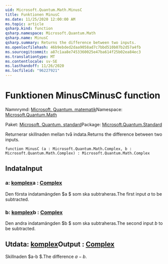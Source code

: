 ```yaml
---
uid: Microsoft.Quantum.Math.MinusC
title: Funktionen MinusC
ms.date: 11/25/2020 12:00:00 AM
ms.topic: article
qsharp.kind: function
qsharp.namespace: Microsoft.Quantum.Math
qsharp.name: MinusC
qsharp.summary: Returns the difference between two inputs.
ms.openlocfilehash: 46b9ebded2daa9058ad7c7bbd510b07b2d57a4fb
ms.sourcegitcommit: a87c1aa8e7453360025e47ba614f25b02ea84ec3
ms.translationtype: MT
ms.contentlocale: sv-SE
ms.lasthandoff: 11/26/2020
ms.locfileid: "96227921"
---
```

# <a name="minusc-function"></a><span data-ttu-id="e7827-102">Funktionen MinusC</span><span class="sxs-lookup"><span data-stu-id="e7827-102">MinusC function</span></span>

<span data-ttu-id="e7827-103">Namnrymd: [Microsoft. Quantum. matematik](xref:Microsoft.Quantum.Math)</span><span class="sxs-lookup"><span data-stu-id="e7827-103">Namespace: [Microsoft.Quantum.Math](xref:Microsoft.Quantum.Math)</span></span>

<span data-ttu-id="e7827-104">Paket: [Microsoft. Quantum. standard](https://nuget.org/packages/Microsoft.Quantum.Standard)</span><span class="sxs-lookup"><span data-stu-id="e7827-104">Package: [Microsoft.Quantum.Standard](https://nuget.org/packages/Microsoft.Quantum.Standard)</span></span>


<span data-ttu-id="e7827-105">Returnerar skillnaden mellan två indata.</span><span class="sxs-lookup"><span data-stu-id="e7827-105">Returns the difference between two inputs.</span></span>

```qsharp
function MinusC (a : Microsoft.Quantum.Math.Complex, b : Microsoft.Quantum.Math.Complex) : Microsoft.Quantum.Math.Complex
```


## <a name="input"></a><span data-ttu-id="e7827-106">Indata</span><span class="sxs-lookup"><span data-stu-id="e7827-106">Input</span></span>

### <a name="a--complex"></a><span data-ttu-id="e7827-107">a: [komplex](xref:Microsoft.Quantum.Math.Complex)</span><span class="sxs-lookup"><span data-stu-id="e7827-107">a : [Complex](xref:Microsoft.Quantum.Math.Complex)</span></span>

<span data-ttu-id="e7827-108">Den första indatamängden $a $ som ska subtraheras.</span><span class="sxs-lookup"><span data-stu-id="e7827-108">The first input $a$ to be subtracted.</span></span>


### <a name="b--complex"></a><span data-ttu-id="e7827-109">b: [komplex](xref:Microsoft.Quantum.Math.Complex)</span><span class="sxs-lookup"><span data-stu-id="e7827-109">b : [Complex](xref:Microsoft.Quantum.Math.Complex)</span></span>

<span data-ttu-id="e7827-110">Den andra indatamängden $b $ som ska subtraheras.</span><span class="sxs-lookup"><span data-stu-id="e7827-110">The second input $b$ to be subtracted.</span></span>



## <a name="output--complex"></a><span data-ttu-id="e7827-111">Utdata: [komplex](xref:Microsoft.Quantum.Math.Complex)</span><span class="sxs-lookup"><span data-stu-id="e7827-111">Output : [Complex](xref:Microsoft.Quantum.Math.Complex)</span></span>

<span data-ttu-id="e7827-112">Skillnaden $a-b $.</span><span class="sxs-lookup"><span data-stu-id="e7827-112">The difference $a - b$.</span></span>